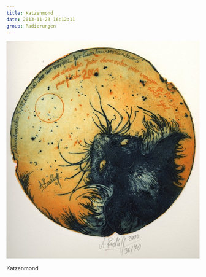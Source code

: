 ```yaml
---
title: Katzenmond
date: 2013-11-23 16:12:11
group: Radierungen
---
```

![Katzenmond](/img/radierungen/katzenmond.jpg)

Katzenmond
